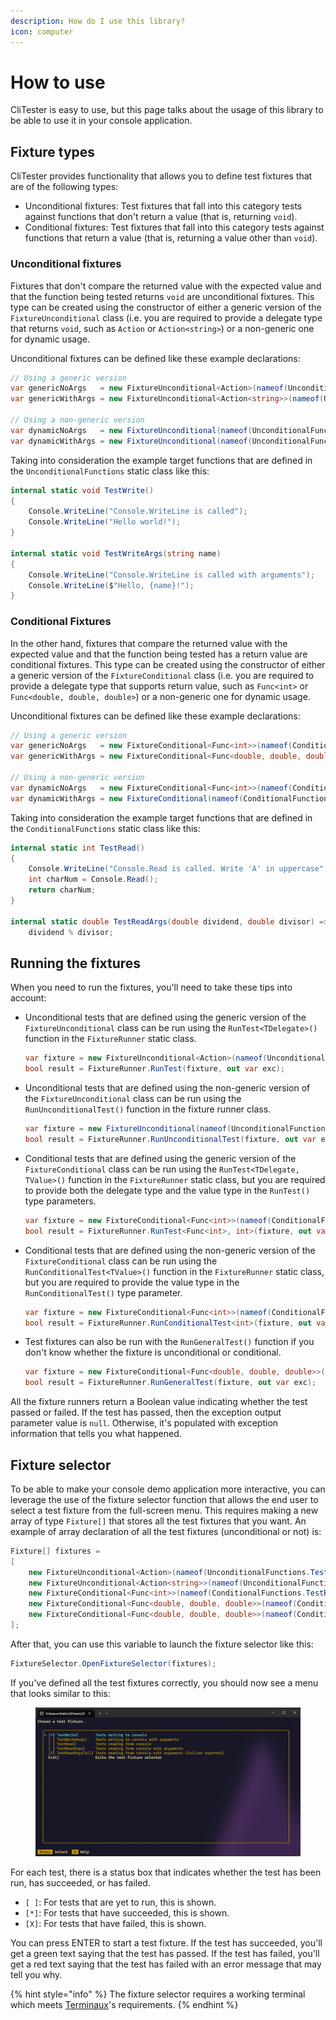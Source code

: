 ```yaml
---
description: How do I use this library?
icon: computer
---
```


# How to use

CliTester is easy to use, but this page talks about the usage of this library to be able to use it in your console application.

## Fixture types

CliTester provides functionality that allows you to define test fixtures that are of the following types:

* Unconditional fixtures: Test fixtures that fall into this category tests against functions that don't return a value (that is, returning `void`).
* Conditional fixtures: Test fixtures that fall into this category tests against functions that return a value (that is, returning a value other than `void`).

### Unconditional fixtures

Fixtures that don't compare the returned value with the expected value and that the function being tested returns `void` are unconditional fixtures. This type can be created using the constructor of either a generic version of the `FixtureUnconditional` class (i.e. you are required to provide a delegate type that returns `void`, such as `Action` or `Action<string>`) or a non-generic one for dynamic usage.

Unconditional fixtures can be defined like these example declarations:

```csharp
// Using a generic version
var genericNoArgs   = new FixtureUnconditional<Action>(nameof(UnconditionalFunctions.TestWrite), "Tests writing to console", UnconditionalFunctions.TestWrite);
var genericWithArgs = new FixtureUnconditional<Action<string>>(nameof(UnconditionalFunctions.TestWriteArgs), "Tests writing to console with arguments", UnconditionalFunctions.TestWriteArgs, "John");

// Using a non-generic version
var dynamicNoArgs   = new FixtureUnconditional(nameof(UnconditionalFunctions.TestWrite), "Tests writing to console", UnconditionalFunctions.TestWrite);
var dynamicWithArgs = new FixtureUnconditional(nameof(UnconditionalFunctions.TestWriteArgs), "Tests writing to console with arguments", UnconditionalFunctions.TestWriteArgs, "John");
```

Taking into consideration the example target functions that are defined in the `UnconditionalFunctions` static class like this:

```csharp
internal static void TestWrite()
{
    Console.WriteLine("Console.WriteLine is called");
    Console.WriteLine("Hello world!");
}

internal static void TestWriteArgs(string name)
{
    Console.WriteLine("Console.WriteLine is called with arguments");
    Console.WriteLine($"Hello, {name}!");
}
```

### Conditional Fixtures

In the other hand, fixtures that compare the returned value with the expected value and that the function being tested has a return value are conditional fixtures. This type can be created using the constructor of either a generic version of the `FixtureConditional` class (i.e. you are required to provide a delegate type that supports return value, such as `Func<int>` or `Func<double, double, double>`) or a non-generic one for dynamic usage.

Unconditional fixtures can be defined like these example declarations:

```csharp
// Using a generic version
var genericNoArgs   = new FixtureConditional<Func<int>>(nameof(ConditionalFunctions.TestRead), "Tests reading from console", ConditionalFunctions.TestRead, (int)'A');
var genericWithArgs = new FixtureConditional<Func<double, double, double>>(nameof(ConditionalFunctions.TestReadArgs), "Tests reading from console with arguments", ConditionalFunctions.TestReadArgs, 0d, 4, 2);

// Using a non-generic version
var dynamicNoArgs   = new FixtureConditional<Func<int>>(nameof(ConditionalFunctions.TestRead), "Tests reading from console", ConditionalFunctions.TestRead, (int)'A');
var dynamicWithArgs = new FixtureConditional(nameof(ConditionalFunctions.TestReadArgs), "Tests reading from console with arguments", ConditionalFunctions.TestReadArgs, 0d, 4, 2);
```

Taking into consideration the example target functions that are defined in the `ConditionalFunctions` static class like this:

```csharp
internal static int TestRead()
{
    Console.WriteLine("Console.Read is called. Write 'A' in uppercase");
    int charNum = Console.Read();
    return charNum;
}

internal static double TestReadArgs(double dividend, double divisor) =>
    dividend % divisor;
```

## Running the fixtures

When you need to run the fixtures, you'll need to take these tips into account:

*   Unconditional tests that are defined using the generic version of the `FixtureUnconditional` class can be run using the `RunTest<TDelegate>()` function in the `FixtureRunner` static class.



    ```csharp
    var fixture = new FixtureUnconditional<Action>(nameof(UnconditionalFunctions.TestWrite), "Tests writing to console", UnconditionalFunctions.TestWrite);
    bool result = FixtureRunner.RunTest(fixture, out var exc);
    ```


*   Unconditional tests that are defined using the non-generic version of the `FixtureUnconditional` class can be run using the `RunUnconditionalTest()` function in the fixture runner class.



    ```csharp
    var fixture = new FixtureUnconditional(nameof(UnconditionalFunctions.TestWrite), "Tests writing to console", UnconditionalFunctions.TestWrite);
    bool result = FixtureRunner.RunUnconditionalTest(fixture, out var exc);
    ```


*   Conditional tests that are defined using the generic version of the `FixtureConditional` class can be run using the `RunTest<TDelegate, TValue>()` function in the `FixtureRunner` static class, but you are required to provide both the delegate type and the value type in the `RunTest()` type parameters.



    ```csharp
    var fixture = new FixtureConditional<Func<int>>(nameof(ConditionalFunctions.TestRead), "Tests reading from console", ConditionalFunctions.TestRead, (int)'A');
    bool result = FixtureRunner.RunTest<Func<int>, int>(fixture, out var exc);
    ```


*   Conditional tests that are defined using the non-generic version of the `FixtureConditional` class can be run using the `RunConditionalTest<TValue>()` function in the `FixtureRunner` static class, but you are required to provide the value type in the `RunConditionalTest()` type parameter.



    ```csharp
    var fixture = new FixtureConditional<Func<int>>(nameof(ConditionalFunctions.TestRead), "Tests reading from console", ConditionalFunctions.TestRead, (int)'A');
    bool result = FixtureRunner.RunConditionalTest<int>(fixture, out var exc);
    ```


*   Test fixtures can also be run with the `RunGeneralTest()` function if you don't know whether the fixture is unconditional or conditional.



    ```csharp
    var fixture = new FixtureConditional<Func<double, double, double>>(nameof(ConditionalFunctions.TestReadArgs), "Tests reading from console with arguments", ConditionalFunctions.TestReadArgs, 0d, 4, 2);
    bool result = FixtureRunner.RunGeneralTest(fixture, out var exc);
    ```



All the fixture runners return a Boolean value indicating whether the test passed or failed. If the test has passed, then the exception output parameter value is `null`. Otherwise, it's populated with exception information that tells you what happened.

## Fixture selector

To be able to make your console demo application more interactive, you can leverage the use of the fixture selector function that allows the end user to select a test fixture from the full-screen menu. This requires making a new array of type `Fixture[]` that stores all the test fixtures that you want. An example of array declaration of all the test fixtures (unconditional or not) is:

```csharp
Fixture[] fixtures =
[
    new FixtureUnconditional<Action>(nameof(UnconditionalFunctions.TestWrite), "Tests writing to console", UnconditionalFunctions.TestWrite),
    new FixtureUnconditional<Action<string>>(nameof(UnconditionalFunctions.TestWriteArgs), "Tests writing to console with arguments", UnconditionalFunctions.TestWriteArgs, "John"),
    new FixtureConditional<Func<int>>(nameof(ConditionalFunctions.TestRead), "Tests reading from console", ConditionalFunctions.TestRead, (int)'A'),
    new FixtureConditional<Func<double, double, double>>(nameof(ConditionalFunctions.TestReadArgs), "Tests reading from console with arguments", ConditionalFunctions.TestReadArgs, 0d, 4, 2),
    new FixtureConditional<Func<double, double, double>>(nameof(ConditionalFunctions.TestReadArgs) + "Fail", "Tests reading from console with arguments (failure expected)", ConditionalFunctions.TestReadArgs, 0d, 5, 2),
];
```

After that, you can use this variable to launch the fixture selector like this:

```csharp
FixtureSelector.OpenFixtureSelector(fixtures);
```

If you've defined all the test fixtures correctly, you should now see a menu that looks similar to this:

<figure><img src="../.gitbook/assets/image.png" alt=""><figcaption></figcaption></figure>

For each test, there is a status box that indicates whether the test has been run, has succeeded, or has failed.

* `[ ]`: For tests that are yet to run, this is shown.
* `[*]`: For tests that have succeeded, this is shown.
* `[X]`: For tests that have failed, this is shown.

You can press ENTER to start a test fixture. If the test has succeeded, you'll get a green text saying that the test has passed. If the test has failed, you'll get a red text saying that the test has failed with an error message that may tell you why.

{% hint style="info" %}
The fixture selector requires a working terminal which meets [Terminaux](https://app.gitbook.com/s/G0KrE9Uk2AiblqjWtpAo/usage/console-tools/console-checker)'s requirements.
{% endhint %}
